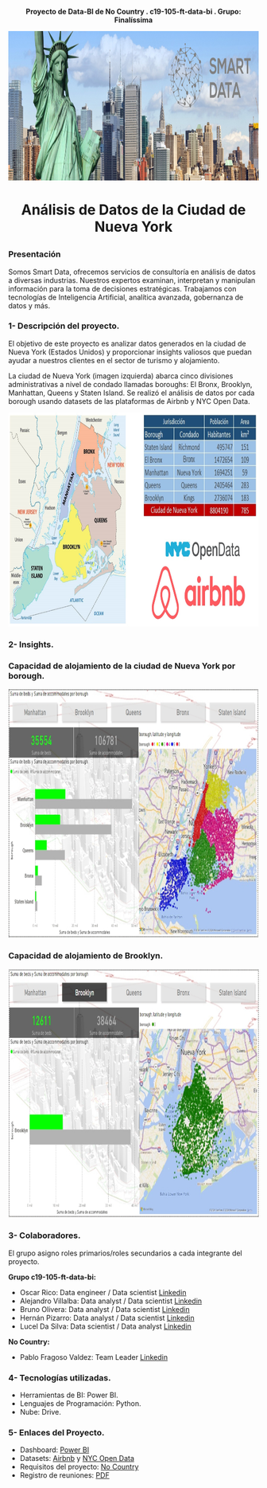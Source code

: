 **<p align="center">Proyecto de Data-BI de No Country . c19-105-ft-data-bi . Grupo: Finalíssima</p>**

<img src="Photo\nueva_york.jpg" width="1010" height="300">

#  **<p align="center">Análisis de Datos de la Ciudad de Nueva York</p>**

### Presentación
Somos Smart Data, ofrecemos servicios de consultoría en análisis de datos a diversas industrias. Nuestros expertos examinan, interpretan y manipulan información para la toma de decisiones estratégicas. Trabajamos con tecnologías de Inteligencia Artificial, analítica avanzada, gobernanza de datos y más.

### **1- Descripción del proyecto.**

El objetivo de este proyecto es analizar datos generados en la ciudad de Nueva York (Estados Unidos) y  proporcionar insights valiosos que puedan ayudar a nuestros clientes en el sector de turismo y alojamiento.

La ciudad de Nueva York (imagen izquierda) abarca cinco divisiones administrativas a nivel de condado llamadas boroughs: El Bronx, Brooklyn, Manhattan, Queens y Staten Island. Se realizó el análisis de datos por cada borough usando datasets de las plataformas de Airbnb y NYC Open Data.


<img src="Photo\mapsNY.jpg" width="1010" height="430">

### **2- Insights.**
### Capacidad de alojamiento de la ciudad de Nueva York por borough.
<img src="Photo\NY.jpg" width="1010" height="500">

### Capacidad de alojamiento de Brooklyn.
<img src="Photo\NY_Brooklyn.jpg" width="1010" height="500">

### **3- Colaboradores.**
El grupo asigno roles primarios/roles secundarios a cada integrante del proyecto.

**Grupo c19-105-ft-data-bi:**
  - Oscar Rico:  Data engineer / Data scientist [Linkedin](https://www.linkedin.com/in/orr21/)
  - Alejandro Villalba: Data analyst / Data scientist [Linkedin](https://www.linkedin.com/in/alevillalba/) 
  - Bruno Olivera: Data analyst / Data scientist [Linkedin](https://www.linkedin.com/in/bruno-olivera-6837a5196/)
  - Hernán Pizarro: Data analyst / Data scientist [Linkedin](https://www.linkedin.com/in/hern%C3%A1n-pizarro-683679268/)
  - Lucel Da Silva: Data scientist / Data analyst [Linkedin](https://www.linkedin.com/in/luceldasilva/) 

**No Country:**
 - Pablo Fragoso Valdez: Team Leader [Linkedin](https://linkedin.com/in/fragoso-valdez-pablo)


### **4- Tecnologías utilizadas.**
- Herramientas de BI: Power BI.
- Lenguajes de Programación: Python.
- Nube: Drive.


### **5- Enlaces del Proyecto.**
- Dashboard: [Power BI]()
- Datasets: [Airbnb](https://insideairbnb.com/) y [NYC Open Data](https://data.cityofnewyork.us/browse?q=&sortBy=newest&utf8=%E2%9C%93)
- Requisitos del proyecto: [No Country](https://drive.google.com/drive/folders/1kH9YZNrl84T8EldJYO_1q81jJXVeh6aq)
- Registro de reuniones: [PDF](https://github.com/No-Country-simulation/c19-105-ft-data-bi/blob/main/Actividades%20semanales.pdf)

